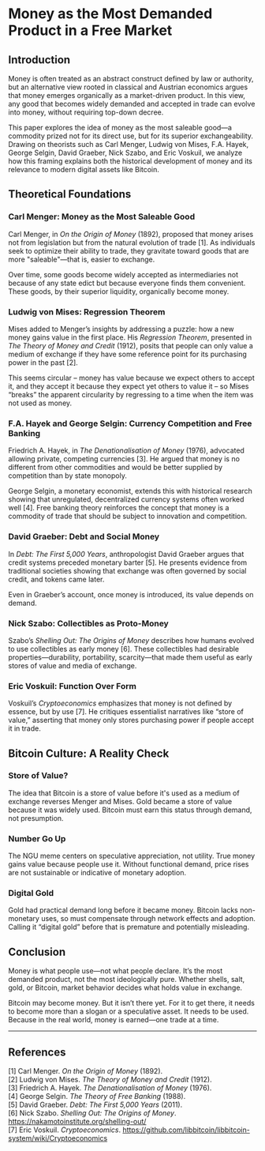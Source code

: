 
# Money as the Most Demanded Product in a Free Market

## Introduction

Money is often treated as an abstract construct defined by law or authority, but an alternative view rooted in classical and Austrian economics argues that money emerges organically as a market-driven product. In this view, any good that becomes widely demanded and accepted in trade can evolve into money, without requiring top-down decree.

This paper explores the idea of money as the most saleable good—a commodity prized not for its direct use, but for its superior exchangeability. Drawing on theorists such as Carl Menger, Ludwig von Mises, F.A. Hayek, George Selgin, David Graeber, Nick Szabo, and Eric Voskuil, we analyze how this framing explains both the historical development of money and its relevance to modern digital assets like Bitcoin.

## Theoretical Foundations

### Carl Menger: Money as the Most Saleable Good

Carl Menger, in *On the Origin of Money* (1892), proposed that money arises not from legislation but from the natural evolution of trade [1]. As individuals seek to optimize their ability to trade, they gravitate toward goods that are more "saleable"—that is, easier to exchange.

Over time, some goods become widely accepted as intermediaries not because of any state edict but because everyone finds them convenient. These goods, by their superior liquidity, organically become money.

### Ludwig von Mises: Regression Theorem

Mises added to Menger’s insights by addressing a puzzle: how a new money gains value in the first place. His *Regression Theorem*, presented in *The Theory of Money and Credit* (1912), posits that people can only value a medium of exchange if they have some reference point for its purchasing power in the past [2].

This seems circular – money has value because we expect others to accept it, and they accept it because they expect yet others to value it – so Mises “breaks” the apparent circularity by regressing to a time when the item was not used as money.

### F.A. Hayek and George Selgin: Currency Competition and Free Banking

Friedrich A. Hayek, in *The Denationalisation of Money* (1976), advocated allowing private, competing currencies [3]. He argued that money is no different from other commodities and would be better supplied by competition than by state monopoly.

George Selgin, a monetary economist, extends this with historical research showing that unregulated, decentralized currency systems often worked well [4]. Free banking theory reinforces the concept that money is a commodity of trade that should be subject to innovation and competition.

### David Graeber: Debt and Social Money

In *Debt: The First 5,000 Years*, anthropologist David Graeber argues that credit systems preceded monetary barter [5]. He presents evidence from traditional societies showing that exchange was often governed by social credit, and tokens came later.

Even in Graeber’s account, once money is introduced, its value depends on demand.

### Nick Szabo: Collectibles as Proto-Money

Szabo’s *Shelling Out: The Origins of Money* describes how humans evolved to use collectibles as early money [6]. These collectibles had desirable properties—durability, portability, scarcity—that made them useful as early stores of value and media of exchange.

### Eric Voskuil: Function Over Form

Voskuil’s *Cryptoeconomics* emphasizes that money is not defined by essence, but by use [7]. He critiques essentialist narratives like “store of value,” asserting that money only stores purchasing power if people accept it in trade.

## Bitcoin Culture: A Reality Check

### Store of Value?

The idea that Bitcoin is a store of value before it's used as a medium of exchange reverses Menger and Mises. Gold became a store of value because it was widely used. Bitcoin must earn this status through demand, not presumption.

### Number Go Up

The NGU meme centers on speculative appreciation, not utility. True money gains value because people use it. Without functional demand, price rises are not sustainable or indicative of monetary adoption.

### Digital Gold

Gold had practical demand long before it became money. Bitcoin lacks non-monetary uses, so must compensate through network effects and adoption. Calling it “digital gold” before that is premature and potentially misleading.

## Conclusion

Money is what people use—not what people declare. It’s the most demanded product, not the most ideologically pure. Whether shells, salt, gold, or Bitcoin, market behavior decides what holds value in exchange.

Bitcoin may become money. But it isn’t there yet. For it to get there, it needs to become more than a slogan or a speculative asset. It needs to be used. Because in the real world, money is earned—one trade at a time.

---

## References

[1] Carl Menger. *On the Origin of Money* (1892).  
[2] Ludwig von Mises. *The Theory of Money and Credit* (1912).  
[3] Friedrich A. Hayek. *The Denationalisation of Money* (1976).  
[4] George Selgin. *The Theory of Free Banking* (1988).  
[5] David Graeber. *Debt: The First 5,000 Years* (2011).  
[6] Nick Szabo. *Shelling Out: The Origins of Money*. https://nakamotoinstitute.org/shelling-out/  
[7] Eric Voskuil. *Cryptoeconomics*. https://github.com/libbitcoin/libbitcoin-system/wiki/Cryptoeconomics
